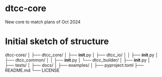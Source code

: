 # dtcc-core
New core to match plans of Oct 2024

# Initial sketch of structure
dtcc-core/
│
├── dtcc_core/
│   ├── __init__.py
│   ├── dtcc_io/
│   │   ├── __init__.py
│   ├── dtcc_common/
│   │   ├── __init__.py
│   └── dtcc_builder/
│       ├── __init__.py
│
├── tests/
│
├── docs/
│
├── examples/
│
├── pyproject.toml
├── README.md
└── LICENSE
